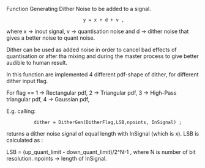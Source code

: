 Function Generating Dither Noise to be added to a signal. 

                                y = x + d + v ,
                                
where x -> inout signal, v -> quantisation noise and d -> dither noise that gives a better noise to quant noise.
                                
Dither can be used as added noise in order to cancel bad effects of quantisation or after tha mixing and during the master process
to give better audible to human result.

In this function are implemented 4 different pdf-shape of dither, for different dither input flag.

For flag == 1 -> Rectangular pdf,
            2 -> Triangular pdf,
            3 -> High-Pass triangular pdf,
            4 -> Gaussian pdf,
            
E.g. calling:

              dither = DitherGen(DitherFlag,LSB,npoints, InSignal) ;
              
returns a dither noise signal of equal length with InSignal (which is x). LSB is calculated as :

LSB = (up_quant_limit - down_quant_limit)/2^N-1 , where N is number of bit resolution. npoints -> length of InSignal.
